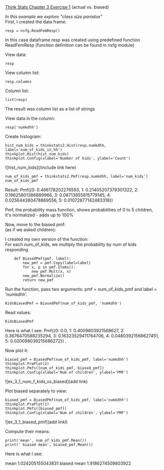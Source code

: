 [Think Stats Chapter 3 Exercise 1](http://greenteapress.com/thinkstats2/html/thinkstats2004.html#toc31) (actual vs. biased) 

*In this example we explore "class size paradox"*   
    First, I created the data frame:  
    
    resp = nsfg.ReadFemResp() 

In this case dataframe resp was created using predefined function ReadFemResp (function definition can be found in nsfg module)  

View data:    

    resp 
   

View column list: 

    resp.columns  

Column list: 

    list(resp)  

The result was column list as a list of strings

View data in the column:

    resp['numkdhh']

Create histogram:

    hist_num_kids = thinkstats2.Hist(resp.numkdhh, label='num_of_kids_in_hh')
    thinkplot.Hist(hist_num_kids)
    thinkplot.Config(xlabel='Number of kids', ylabel='Count')

![hist_num_kids](/include link here)  

    num_of_kids_pmf = thinkstats2.Pmf(resp.numkdhh, label='num_kids')
    num_of_kids_pmf

Result:
Pmf({0: 0.466178202276593, 1: 0.21405207379301322, 2: 0.19625801386889966, 3: 0.08713855815779145, 4: 0.025644380478869556, 5: 0.01072877142483318}) 

Pmf, the probability mass function, shows probabilities of 0 to 5 children, it's normalized -  adds up to 100% 

Now, move to the biased pmf:  
(as if we asked children): 

I created my own version of the function:  
For each num_of_kids, we multiply the probability by num of kids responding 

        def BiasedPmf(pmf, label):  
            new_pmf = pmf.Copy(label=label) 
            for x, p in pmf.Items(): 
                new_pmf.Mult(x, x) 
            new_pmf.Normalize() 
            return new_pmf


Run the function, pass two arguments: pmf = num_of_kids_pmf and  label = 'numkdhh'.

    KidsBiasedPmf = BiasedPmf(num_of_kids_pmf, 'numkdhh') 

Read values:

    KidsBiasedPmf 

Here is what I see:
Pmf({0: 0.0, 1: 0.4009803921568627, 2: 0.3676470588235294, 3: 0.16323529411764706, 4: 0.04803921568627451, 5: 0.020098039215686272}) . 

Now plot it:  

    biased_pmf = BiasedPmf(num_of_kids_pmf, label='numkdhh')
    thinkplot.PrePlot(2)
    thinkplot.Pmfs([num_of_kids_pmf, biased_pmf])
    thinkplot.Config(xlabel='Num of children', ylabel='PMF')

![ex_3_1_num_f_kids_vs_biased](add link)

Plot biased separately to view:  

    biased_pmf = BiasedPmf(num_of_kids_pmf, label='numkdhh')
    thinkplot.PrePlot(1)
    thinkplot.Pmfs([biased_pmf])
    thinkplot.Config(xlabel='Num of children', ylabel='PMF')

![ex_3_1_biased_pmf](add linkl)

Compute their means:  

    print('mean', num_of_kids_pmf.Mean())
    print(' biased mean', biased_pmf.Mean())
    
Here is what I see:

mean 1.024205155043831
 biased mean 1.9186274509803922



